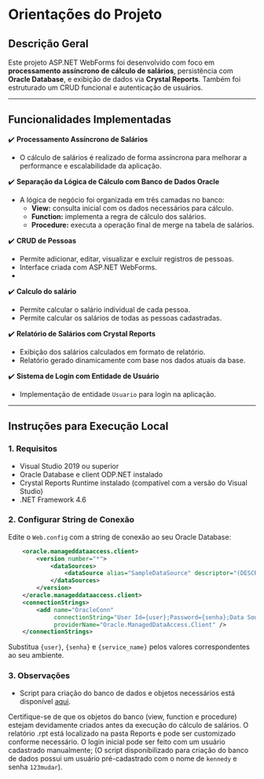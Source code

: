 ﻿# Orientações do Projeto

## Descrição Geral

Este projeto ASP.NET WebForms foi desenvolvido com foco em **processamento assíncrono de cálculo de salários**, persistência com **Oracle Database**, e exibição de dados via **Crystal Reports**. Também foi estruturado um CRUD funcional e autenticação de usuários.

---

## Funcionalidades Implementadas

✔️ **Processamento Assíncrono de Salários**  
- O cálculo de salários é realizado de forma assíncrona para melhorar a performance e escalabilidade da aplicação.

✔️ **Separação da Lógica de Cálculo com Banco de Dados Oracle**  
- A lógica de negócio foi organizada em três camadas no banco:
  - **View:** consulta inicial com os dados necessários para cálculo.
  - **Function:** implementa a regra de cálculo dos salários.
  - **Procedure:** executa a operação final de merge na tabela de salários.

✔️ **CRUD de Pessoas**  
- Permite adicionar, editar, visualizar e excluir registros de pessoas.  
- Interface criada com ASP.NET WebForms.
- 
✔️ **Calculo do salário**  
- Permite calcular o salário individual de cada pessoa.
- Permite calcular os salários de todas as pessoas cadastradas.

✔️ **Relatório de Salários com Crystal Reports**  
- Exibição dos salários calculados em formato de relatório.  
- Relatório gerado dinamicamente com base nos dados atuais da base.

✔️ **Sistema de Login com Entidade de Usuário**  
- Implementação de entidade `Usuario` para login na aplicação.

---

## Instruções para Execução Local

### 1. Requisitos

- Visual Studio 2019 ou superior
- Oracle Database e client ODP.NET instalado
- Crystal Reports Runtime instalado (compatível com a versão do Visual Studio)
- .NET Framework 4.6

### 2. Configurar String de Conexão

Edite o `Web.config` com a string de conexão ao seu Oracle Database:

```xml
	<oracle.manageddataaccess.client>
		<version number="*">
			<dataSources>
				<dataSource alias="SampleDataSource" descriptor="(DESCRIPTION=(ADDRESS=(PROTOCOL=tcp)(HOST=localhost)(PORT=1521))(CONNECT_DATA=(SERVICE_NAME=xe))) " />
			</dataSources>
		</version>
	</oracle.manageddataaccess.client>
	<connectionStrings>
		<add name="OracleConn"
			 connectionString="User Id={user};Password={senha};Data Source=localhost:1521/{service_name};"
			 providerName="Oracle.ManagedDataAccess.Client" />
	</connectionStrings>
```
Substitua `{user}`, `{senha}` e `{service_name}` pelos valores correspondentes ao seu ambiente.

### 3. Observações

- Script para criação do banco de dados e objetos necessários está disponível [aqui](https://github.com/kennedyAlvess/RHControl/blob/master/ExportDataBase/exportar.sql).

Certifique-se de que os objetos do banco (view, function e procedure) estejam devidamente criados antes da execução do cálculo de salários.
O relatório .rpt está localizado na pasta Reports e pode ser customizado conforme necessário.
O login inicial pode ser feito com um usuário cadastrado manualmente; (O script disponibilizado para criação do banco de dados possui um usuário pré-cadastrado com o nome de `kennedy` e senha `123mudar`).